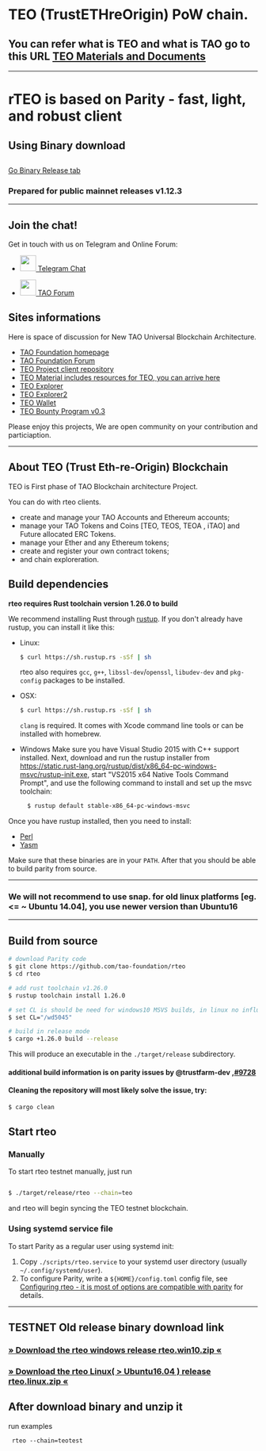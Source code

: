 # TEO (TrustETHreOrigin) PoW chain.
## You can refer what is TEO  and what is TAO go to this URL [TEO Materials and Documents](https://github.com/tao-foundation/teo-material)

----------------------

# rTEO is based on Parity - fast, light, and robust client

##
##  Using Binary download
##  

[Go Binary Release tab](https://github.com/tao-foundation/rteo/releases)

### Prepared for public mainnet releases v1.12.3


----------------------

## Join the chat!

Get in touch with us on Telegram and Online Forum: <br>
 
 * [<img src="https://upload.wikimedia.org/wikipedia/commons/8/82/Telegram_logo.svg" width="32"> Telegram Chat](https://t.me/trustfarmblockchaintalk) <br>

 * [<img src="https://forum.tao.foundation/assets/uploads/system/site-logo.png" width="32"> TAO Forum](https://forum.tao.foundation) <br>
 
## Sites informations

Here is space of discussion for New TAO Universal Blockchain Architecture.

* [TAO Foundation homepage](https://tao.foundation)
* [TAO Foundation Forum](https://forum.tao.foundation)
* [TEO Project  client repository](https://github.com/tao-foundation/rteo)
* [TEO Material includes resources for TEO, you can arrive here](https://github.com/tao-foundation/teo-material)
* [TEO Explorer](https://explorer.tao.foundation) 
* [TEO Explorer2](https://explorer2.tao.foundation) 
* [TEO Wallet](https://wallet.tao.foundation)
* [TEO Bounty Program v0.3](https://github.com/tao-foundation/teo-material/blob/master/documents/TEO-Airdrop-BountyProgram-v0.3.pdf)

Please enjoy this projects,
We are open community  on your contribution and particiaption.

----

## About TEO (Trust Eth-re-Origin) Blockchain

TEO is First phase of TAO Blockchain architecture Project.

You can do with rteo clients.
- create and manage your TAO Accounts and Ethereum accounts;
- manage your TAO Tokens and Coins [TEO, TEOS, TEOA , iTAO] and Future allocated ERC Tokens.
- manage your Ether and any Ethereum tokens;
- create and register your own contract tokens;
- and chain exploreration.


## Build dependencies

**rteo requires Rust toolchain version 1.26.0 to build**

We recommend installing Rust through [rustup](https://www.rustup.rs/). If you don't already have rustup, you can install it like this:

- Linux:
	```bash
	$ curl https://sh.rustup.rs -sSf | sh
	```

	rteo also requires `gcc`, `g++`, `libssl-dev`/`openssl`, `libudev-dev` and `pkg-config` packages to be installed.

- OSX:
	```bash
	$ curl https://sh.rustup.rs -sSf | sh
	```

	`clang` is required. It comes with Xcode command line tools or can be installed with homebrew.

- Windows
  Make sure you have Visual Studio 2015 with C++ support installed. Next, download and run the rustup installer from
	https://static.rust-lang.org/rustup/dist/x86_64-pc-windows-msvc/rustup-init.exe, start "VS2015 x64 Native Tools Command Prompt", and use the following command to install and set up the msvc toolchain:
  ```bash
	$ rustup default stable-x86_64-pc-windows-msvc
  ```

Once you have rustup installed, then you need to install:
* [Perl](https://www.perl.org)
* [Yasm](http://yasm.tortall.net)

Make sure that these binaries are in your `PATH`. After that you should be able to build parity from source.

----

### We will not recommend to use snap. for old linux platforms [eg. <= ~ Ubuntu 14.04], you use newer version than Ubuntu16

----

## Build from source

```bash
# download Parity code
$ git clone https://github.com/tao-foundation/rteo
$ cd rteo

# add rust toolchain v1.26.0
$ rustup toolchain install 1.26.0 

# set CL is should be need for windows10 MSVS builds, in linux no influences
$ set CL="/wd5045"    

# build in release mode
$ cargo +1.26.0 build --release

```

This will produce an executable in the `./target/release` subdirectory.

#### additional build information is on parity issues by @trustfarm-dev ,[#9728](https://github.com/paritytech/parity-ethereum/issues/9728)

#### Cleaning the repository will most likely solve the issue, try:

```bash
$ cargo clean
```

## Start rteo

### Manually

To start rteo testnet manually, just run

```bash

$ ./target/release/rteo --chain=teo


```

and rteo will begin syncing the TEO testnet blockchain.


### Using systemd service file

To start Parity as a regular user using systemd init:

1. Copy `./scripts/rteo.service` to your
systemd user directory (usually `~/.config/systemd/user`).
2. To configure Parity, write a `${HOME}/config.toml` config file, see [Configuring rteo - it is most of options are compatible with parity](https://paritytech.github.io/wiki/Configuring-Parity) for details.


--------------------

##  TESTNET Old release binary download link
### [» Download the rteo windows release rteo.win10.zip «](https://github.com/tao-foundation/rteo/raw/master/target/release/rteo.win10.zip) 
### [» Download the rteo Linux( > Ubuntu16.04 )   release rteo.linux.zip «](https://github.com/tao-foundation/rteo/raw/master/target/release/rteo.linux.zip) 
##
##  After download binary and unzip it
  run examples
```
 rteo --chain=teotest
```

